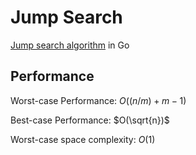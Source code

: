 # Jump Search

[Jump search algorithm](https://en.wikipedia.org/wiki/Jump_search) in Go

## Performance

Worst-case Performance: $O((n/m) + m - 1)$

Best-case Performance: $O(\sqrt{n})$

Worst-case space complexity: $O(1)$
